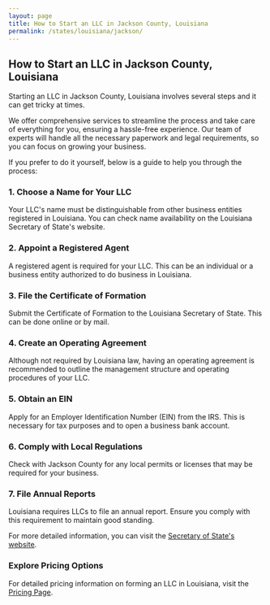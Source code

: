 ```yaml
---
layout: page
title: How to Start an LLC in Jackson County, Louisiana
permalink: /states/louisiana/jackson/
---
```


<h2>How to Start an LLC in Jackson County, Louisiana</h2>

<p>Starting an LLC in Jackson County, Louisiana involves several steps and it can get tricky at times.</p>

<p>We offer comprehensive services to streamline the process and take care of everything for you, ensuring a hassle-free experience. Our team of experts will handle all the necessary paperwork and legal requirements, so you can focus on growing your business.</p>

<p>If you prefer to do it yourself, below is a guide to help you through the process:</p>

<h3>1. Choose a Name for Your LLC</h3>
<p>Your LLC's name must be distinguishable from other business entities registered in Louisiana. You can check name availability on the Louisiana Secretary of State's website.</p>

<h3>2. Appoint a Registered Agent</h3>
<p>A registered agent is required for your LLC. This can be an individual or a business entity authorized to do business in Louisiana.</p>

<h3>3. File the Certificate of Formation</h3>
<p>Submit the Certificate of Formation to the Louisiana Secretary of State. This can be done online or by mail.</p>

<h3>4. Create an Operating Agreement</h3>
<p>Although not required by Louisiana law, having an operating agreement is recommended to outline the management structure and operating procedures of your LLC.</p>

<h3>5. Obtain an EIN</h3>
<p>Apply for an Employer Identification Number (EIN) from the IRS. This is necessary for tax purposes and to open a business bank account.</p>

<h3>6. Comply with Local Regulations</h3>
<p>Check with Jackson County for any local permits or licenses that may be required for your business.</p>

<h3>7. File Annual Reports</h3>
<p>Louisiana requires LLCs to file an annual report. Ensure you comply with this requirement to maintain good standing.</p>

<p>For more detailed information, you can visit the <a href="https://www.sos.louisiana.gov/">Secretary of State's website</a>.</p>

<h3>Explore Pricing Options</h3>
<p>For detailed pricing information on forming an LLC in Louisiana, visit the <a href="{ '/new-pricing/' | relative_url }">Pricing Page</a>.</p>
